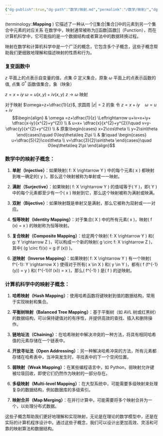 ```yaml
---
{"dg-publish":true,"dg-path":"数学/映射.md","permalink":"/数学/映射/","dgPassFrontmatter":true,"noteIcon":"","created":"2024-05-21T15:20:28.345+08:00","updated":"2024-08-24T01:09:14.618+08:00"}
---
```


(terminology::**Mapping** )
它描述了一种从一个[[集合\|集合]]中的元素到另一个集合中元素的对应关系
在数学中，映射通常被称为[[函数\|函数]]（Function），而在计算机科学中，它可能指的是一个数据结构或者算法中的数据转换过程。


映射在数学和计算机科学中是一个广泛的概念，它包含多个子概念，这些子概念帮助我们更细致地理解和描述映射的性质和行为。
### 复变函数中
$z$ 平面上的点表示自变量的值，点集 $G$ 定义集合，原象
$\omega$ 平面上的点表示函数的值,   点集 $G^{*}$ 函数值集合，象（映象）

$z=x+iy$
$\omega=u(x,y)+iv(x,y)$
$z\to \omega$ 映射

对于映射 $\omega=z+\dfrac{1}{z}$, 求圆周 $|z|=2$ 的象
令 $z=x+iy\quad \omega=u+iv$
$$\begin{align}
 & \omega =z+\dfrac{1}{z} \Leftrightarrow u+iv=x+iy+ \dfrac{x-iy}{x^{2}+y^{2}} \\
 & u=x+ \dfrac{x}{x^{2}+y^{2}}\quad v=y- \dfrac{y}{x^{2}+y^{2}} \\
 & 原象\begin{cases}
x=2\cos\theta \\
y=2\sin\theta
\end{cases}\quad 0\leq\theta\leq 2\pi \\
 & 象\quad \begin{cases}
u=\dfrac{5}{2}\cos\theta \\
v=\dfrac{3}{2}\sin\theta
\end{cases}\quad 0\leq\theta\leq 2\pi
\end{align}$$

### 数学中的映射子概念：

1. **单射（Injective）**：如果映射\( f: X \rightarrow Y \) 中的每个元素\( x \) 都映射到唯一确定的\( y \)，那么这个映射被称为单射或一一映射。

2. **满射（Surjective）**：如果映射\( f: X \rightarrow Y \) 的值域等于\( Y \)，即\( Y \) 中的每个元素都至少有一个\( x \) 映射到它，那么这个映射被称为满射或映满。

3. **双射（Bijective）**：如果映射既是单射又是满射，那么它被称为双射或一一对应。

4. **恒等映射（Identity Mapping）**：对于集合\( X \) 中的所有元素\( x \)，映射\( f (x) = x \) 的映射称为恒等映射。

5. **复合映射（Composite Mapping）**：给定两个映射\( f: X \rightarrow Y \) 和\( g: Y \rightarrow Z \)，可以构成一个新的映射\( g \circ f: X \rightarrow Z \)，其中\( (g \circ f)(x) = g (f (x)) \)。

6. **逆映射（Inverse Mapping）**：如果映射\( f: X \rightarrow Y \) 有一个映射\( f^{-1}: Y \rightarrow X \) 使得对于所有\( x \in X \) 和\( y \in Y \)，都有\( f (f^{-1}(y)) = y \) 和\( f^{-1}(f (x)) = x \)，那么\( f^{-1} \) 是\( f \) 的逆映射。

### 计算机科学中的映射子概念：

1. **哈希映射（Hash Mapping）**：使用哈希函数将键映射到值的数据结构，常用于实现映射和集合。

2. **平衡树映射（Balanced Tree Mapping）**：基于平衡树（如 AVL 树或红黑树）的数据结构，可以保持键值对的有序性，并提供高效的查找、插入和删除操作。

3. **链地址法（Chaining）**：在哈希映射中解决冲突的一种方法，将具有相同哈希值的元素存储在一个链表中。

4. **开放寻址法（Open Addressing）**：另一种解决哈希冲突的方法，所有元素都存储在哈希表中，当冲突发生时，寻找表中的下一个空闲位置。

5. **弱映射（Weak Mapping）**：在某些编程语言中，如 Python，弱映射允许键被垃圾回收，即使它们仍然作为映射的一部分存在。

6. **多级映射（Multi-level Mapping）**：在大型系统中，可能需要多级映射来处理复杂的数据结构，例如数据库的多级索引。

7. **映射合并（Map Merging）**：在并行计算中，可能需要将多个映射合并为一个，以处理分布式数据。

这些子概念帮助我们更好地理解和实现映射，无论是在理论的数学模型中，还是在实际的计算机程序设计中。通过这些子概念，我们可以设计出更加高效、灵活和可靠的映射算法和数据结构。